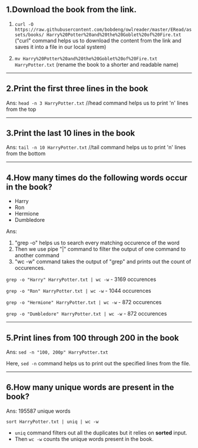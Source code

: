 ## 1.Download the book from the link.
1. `curl -O https://raw.githubusercontent.com/bobdeng/owlreader/master/ERead/assets/books/ Harry%20Potter%20and%20the%20Goblet%20of%20Fire.txt`
    ("curl" command helps us to download the content from the link and saves it into a file in our local system)

2. `mv Harry%20Potter%20and%20the%20Goblet%20of%20Fire.txt HarryPotter.txt`
   (rename the book to a shorter and readable name)

----------------------------------------------------------------------------
## 2.Print the first three lines in the book
Ans: `head -n 3 HarryPotter.txt`
    //head command helps us to print 'n' lines from the top


----------------------------------------------------------------------------
## 3.Print the last 10 lines in the book
Ans: `tail -n 10 HarryPotter.txt`
    //tail command helps us to print 'n' lines from the bottom

----------------------------------------------------------------------------
## 4.How many times do the following words occur in the book?   
- Harry
- Ron
- Hermione
- Dumbledore
        
Ans:
1. "grep -o" helps us to search every matching occurence of the word
2. Then we use pipe "|" command to filter the output of one command to another command
3. "wc -w" command takes the output of "grep" and prints out the count of occurences.


`grep -o "Harry" HarryPotter.txt | wc -w`      -   3169 occurences

`grep -o "Ron" HarryPotter.txt | wc -w`        -   1044 occurences

`grep -o "Hermione" HarryPotter.txt | wc -w`   -   872  occurences

`grep -o "Dumbledore" HarryPotter.txt | wc -w` -   872  occurences


-----------------------------------------------------------------------------
## 5.Print lines from 100 through 200 in the book
Ans: `sed -n "100, 200p" HarryPotter.txt`

Here, `sed -n` command helps us to print out the specified lines from the file.



-----------------------------------------------------------------------------
## 6.How many unique words are present in the book?
Ans:
195587 unique words

`sort HarryPotter.txt | uniq | wc -w`

- `uniq` command filters out all the duplicates but it relies on **sorted** input. 
- Then `wc -w` counts the unique words present in the book.






